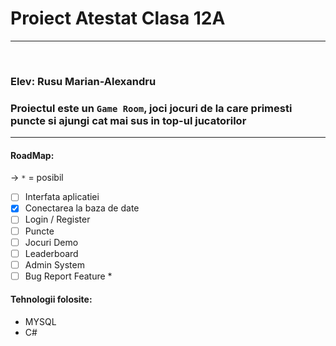 # Proiect Atestat Clasa 12A

***

<br>

### Elev: Rusu Marian-Alexandru


### Proiectul este un `Game Room`, joci jocuri de la care primesti puncte si ajungi cat mai sus in top-ul jucatorilor

___


#### RoadMap:

-> `*` = posibil

* [ ] Interfata aplicatiei
* [x] Conectarea la baza de date
* [ ] Login / Register
* [ ] Puncte
* [ ] Jocuri Demo
* [ ] Leaderboard
* [ ] Admin System
* [ ] Bug Report Feature *

#### Tehnologii folosite:

* MYSQL
* C#